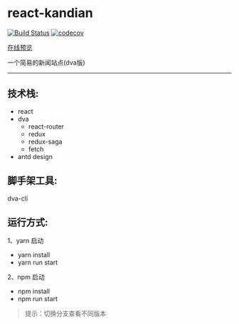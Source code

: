 # react-kandian

[![Build Status](https://travis-ci.org/yhlben/react-kandian.svg?branch=master)](https://travis-ci.org/yhlben/react-kandian)
[![codecov](https://codecov.io/gh/yhlben/react-kandian/branch/master/graph/badge.svg)](https://codecov.io/gh/yhlben/react-kandian)

[在线预览](http://yinhengli.com)  

一个简易的新闻站点(dva版)

---

## 技术栈:

- react
- dva
  - react-router
  - redux
  - redux-saga
  - fetch
- antd design  

## 脚手架工具:

dva-cli  

## 运行方式:

1、yarn 启动  
  - yarn install
  - yarn run start  
  
2、npm 启动  
  - npm install
  - npm run start
  
> 提示：切换分支查看不同版本
